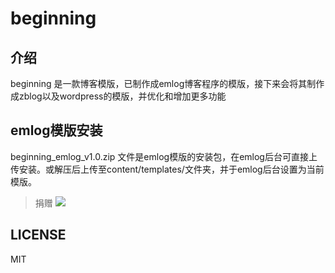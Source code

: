 # beginning

## 介绍
beginning 是一款博客模版，已制作成emlog博客程序的模版，接下来会将其制作成zblog以及wordpress的模版，并优化和增加更多功能

## emlog模版安装
beginning_emlog_v1.0.zip 文件是emlog模版的安装包，在emlog后台可直接上传安装。或解压后上传至content/templates/文件夹，并于emlog后台设置为当前模版。

> 捐赠
> ![](images/qrcode.png)
## LICENSE
MIT
